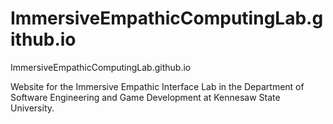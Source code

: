 # ImmersiveEmpathicComputingLab.github.io

ImmersiveEmpathicComputingLab.github.io

Website for the Immersive Empathic Interface Lab in the Department of Software Engineering and Game Development at Kennesaw State University.